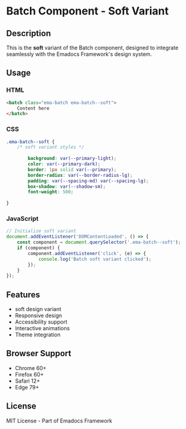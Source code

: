 # Batch Component - Soft Variant

## Description
This is the **soft** variant of the Batch component, designed to integrate seamlessly with the Emadocs Framework's design system.

## Usage

### HTML
```html
<batch class="ema-batch ema-batch--soft">
    Content here
</batch>
```

### CSS
```css
.ema-batch--soft {
    /* soft variant styles */
    
        background: var(--primary-light);
        color: var(--primary-dark);
        border: 1px solid var(--primary);
        border-radius: var(--border-radius-lg);
        padding: var(--spacing-md) var(--spacing-lg);
        box-shadow: var(--shadow-sm);
        font-weight: 500;
    
}
```

### JavaScript
```javascript
// Initialize soft variant
document.addEventListener('DOMContentLoaded', () => {
    const component = document.querySelector('.ema-batch--soft');
    if (component) {
        component.addEventListener('click', (e) => {
            console.log('Batch soft variant clicked');
        });
    }
});
```

## Features
- soft design variant
- Responsive design
- Accessibility support
- Interactive animations
- Theme integration

## Browser Support
- Chrome 60+
- Firefox 60+
- Safari 12+
- Edge 79+

## License
MIT License - Part of Emadocs Framework
